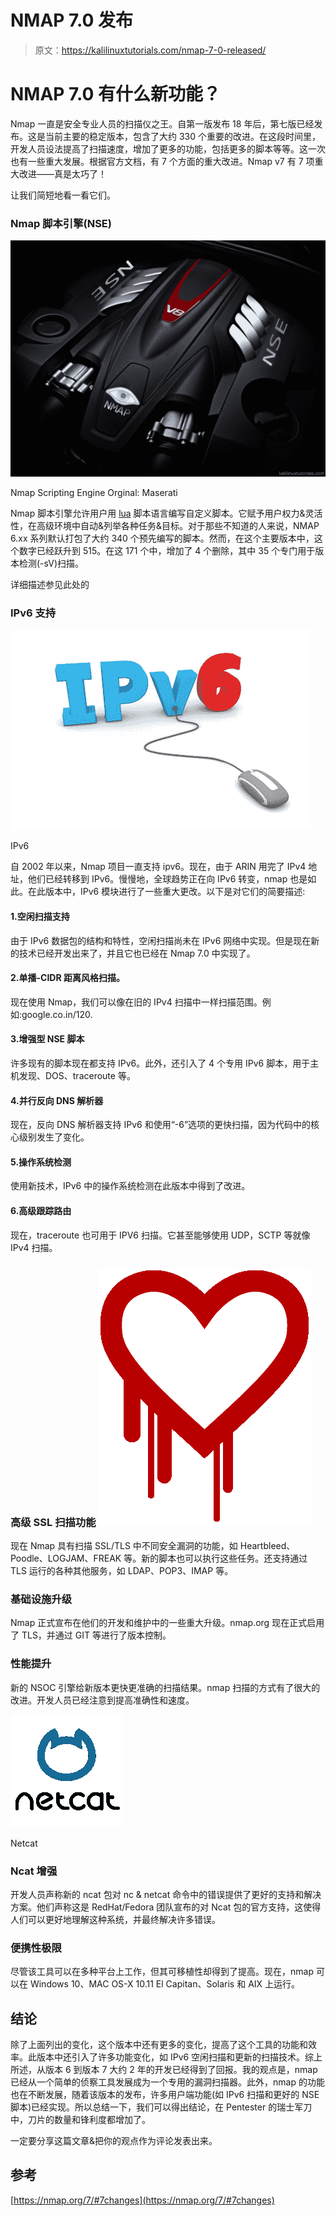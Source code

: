 # NMAP 7.0 发布

> 原文：<https://kalilinuxtutorials.com/nmap-7-0-released/>

# NMAP 7.0 有什么新功能？

Nmap 一直是安全专业人员的扫描仪之王。自第一版发布 18 年后，第七版已经发布。这是当前主要的稳定版本，包含了大约 330 个重要的改进。在这段时间里，开发人员设法提高了扫描速度，增加了更多的功能，包括更多的脚本等等。这一次也有一些重大发展。根据官方文档，有 7 个方面的重大改进。Nmap v7 有 7 项重大改进——真是太巧了！

让我们简短地看一看它们。

### Nmap 脚本引擎(NSE)

[![nmap](img//4ff852e95a238cc51dd1f5f5751a2119.png)](http://kalilinuxtutorials.com/blog/nmap-7-0-released/attachment/nse-nmap/)

Nmap Scripting Engine
Orginal: Maserati

Nmap 脚本引擎允许用户用 [lua](http://www.lua.org/about.html) 脚本语言编写自定义脚本。它赋予用户权力&灵活性，在高级环境中自动&列举各种任务&目标。对于那些不知道的人来说，NMAP 6.xx 系列默认打包了大约 340 个预先编写的脚本。然而，在这个主要版本中，这个数字已经跃升到 515。在这 171 个中，增加了 4 个删除，其中 35 个专门用于版本检测(-sV)扫描。

详细描述参见此处的

### IPv6 支持

[![ipv6](img//a1aaf55621073c8f6e24596da407fcd6.png)](http://kalilinuxtutorials.com/blog/nmap-7-0-released/attachment/ipv6-artwork/)

IPv6

自 2002 年以来，Nmap 项目一直支持 ipv6。现在，由于 ARIN 用完了 IPv4 地址，他们已经转移到 IPv6。慢慢地，全球趋势正在向 IPv6 转变，nmap 也是如此。在此版本中，IPv6 模块进行了一些重大更改。以下是对它们的简要描述:

#### 1.空闲扫描支持

由于 IPv6 数据包的结构和特性，空闲扫描尚未在 IPv6 网络中实现。但是现在新的技术已经开发出来了，并且它也已经在 Nmap 7.0 中实现了。

#### 2.单播-CIDR 距离风格扫描。

现在使用 Nmap，我们可以像在旧的 IPv4 扫描中一样扫描范围。例如:google.co.in/120.

#### 3.增强型 NSE 脚本

许多现有的脚本现在都支持 IPv6。此外，还引入了 4 个专用 IPv6 脚本，用于主机发现、DOS、traceroute 等。

#### 4.并行反向 DNS 解析器

现在，反向 DNS 解析器支持 IPv6 和使用“-6”选项的更快扫描，因为代码中的核心级别发生了变化。

#### 5.操作系统检测

使用新技术，IPv6 中的操作系统检测在此版本中得到了改进。

#### 6.高级跟踪路由

现在，traceroute 也可用于 IPV6 扫描。它甚至能够使用 UDP，SCTP 等就像 IPv4 扫描。

### 高级 SSL 扫描功能 [![heartbleed](img//d963e7d4c867ff8a82c1bfc134c9a8ca.png)](http://kalilinuxtutorials.com/blog/nmap-7-0-released/attachment/heartbleed/)

现在 Nmap 具有扫描 SSL/TLS 中不同安全漏洞的功能，如 Heartbleed、Poodle、LOGJAM、FREAK 等。新的脚本也可以执行这些任务。还支持通过 TLS 运行的各种其他服务，如 LDAP、POP3、IMAP 等。

### 基础设施升级

Nmap 正式宣布在他们的开发和维护中的一些重大升级。nmap.org 现在正式启用了 TLS，并通过 GIT 等进行了版本控制。

### 性能提升

新的 NSOC 引擎给新版本更快更准确的扫描结果。nmap 扫描的方式有了很大的改进。开发人员已经注意到提高准确性和速度。

[![netcat](img//21c1dc8e70d721c6d10b4d56f1a0041c.png)](http://kalilinuxtutorials.com/blog/nmap-7-0-released/attachment/netcat_180/)

Netcat

### Ncat 增强

开发人员声称新的 ncat 包对 nc & netcat 命令中的错误提供了更好的支持和解决方案。他们声称这是 RedHat/Fedora 团队宣布的对 Ncat 包的官方支持，这使得人们可以更好地理解这种系统，并最终解决许多错误。

### 便携性极限

尽管该工具可以在多种平台上工作，但其可移植性却得到了提高。现在，nmap 可以在 Windows 10、MAC OS-X 10.11 El Capitan、Solaris 和 AIX 上运行。

## 结论

除了上面列出的变化，这个版本中还有更多的变化，提高了这个工具的功能和效率。此版本中还引入了许多功能变化，如 IPv6 空闲扫描和更新的扫描技术。综上所述，从版本 6 到版本 7 大约 2 年的开发已经得到了回报。我的观点是，nmap 已经从一个简单的侦察工具发展成为一个专用的漏洞扫描器。此外，nmap 的功能也在不断发展，随着该版本的发布，许多用户端功能(如 IPv6 扫描和更好的 NSE 脚本)已经实现。所以总结一下，我们可以得出结论，在 Pentester 的瑞士军刀中，刀片的数量和锋利度都增加了。

一定要分享这篇文章&把你的观点作为评论发表出来。

## 参考

[https://nmap.org/7/#7changes](https://nmap.org/7/#7changes)